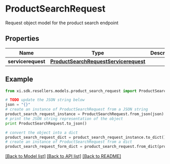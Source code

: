 # ProductSearchRequest

Request object model for the product search endpoint

## Properties

Name | Type | Description | Notes
------------ | ------------- | ------------- | -------------
**servicerequest** | [**ProductSearchRequestServicerequest**](ProductSearchRequestServicerequest.md) |  | [optional] 

## Example

```python
from xi.sdk.resellers.models.product_search_request import ProductSearchRequest

# TODO update the JSON string below
json = "{}"
# create an instance of ProductSearchRequest from a JSON string
product_search_request_instance = ProductSearchRequest.from_json(json)
# print the JSON string representation of the object
print ProductSearchRequest.to_json()

# convert the object into a dict
product_search_request_dict = product_search_request_instance.to_dict()
# create an instance of ProductSearchRequest from a dict
product_search_request_form_dict = product_search_request.from_dict(product_search_request_dict)
```
[[Back to Model list]](../README.md#documentation-for-models) [[Back to API list]](../README.md#documentation-for-api-endpoints) [[Back to README]](../README.md)


